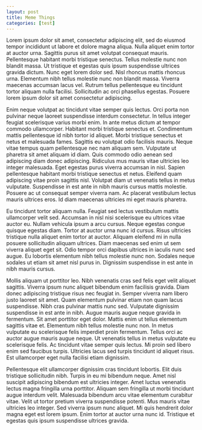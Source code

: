 ```yaml
---
layout: post
title: Meme Things
categories: [test]
---
```


Lorem ipsum dolor sit amet, consectetur adipiscing elit, sed do eiusmod tempor incididunt ut labore et dolore magna aliqua. Nulla aliquet enim tortor at auctor urna. Sagittis purus sit amet volutpat consequat mauris. Pellentesque habitant morbi tristique senectus. Tellus molestie nunc non blandit massa. Ut tristique et egestas quis ipsum suspendisse ultrices gravida dictum. Nunc eget lorem dolor sed. Nisl rhoncus mattis rhoncus urna. Elementum nibh tellus molestie nunc non blandit massa. Viverra maecenas accumsan lacus vel. Rutrum tellus pellentesque eu tincidunt tortor aliquam nulla facilisi. Sollicitudin ac orci phasellus egestas. Posuere lorem ipsum dolor sit amet consectetur adipiscing.

Enim neque volutpat ac tincidunt vitae semper quis lectus. Orci porta non pulvinar neque laoreet suspendisse interdum consectetur. In tellus integer feugiat scelerisque varius morbi enim. In ante metus dictum at tempor commodo ullamcorper. Habitant morbi tristique senectus et. Condimentum mattis pellentesque id nibh tortor id aliquet. Morbi tristique senectus et netus et malesuada fames. Sagittis eu volutpat odio facilisis mauris. Neque vitae tempus quam pellentesque nec nam aliquam sem. Vulputate ut pharetra sit amet aliquam id diam. Quis commodo odio aenean sed adipiscing diam donec adipiscing. Ridiculus mus mauris vitae ultricies leo integer malesuada. Eget egestas purus viverra accumsan in nisl. Sapien pellentesque habitant morbi tristique senectus et netus. Eleifend quam adipiscing vitae proin sagittis nisl. Volutpat diam ut venenatis tellus in metus vulputate. Suspendisse in est ante in nibh mauris cursus mattis molestie. Posuere ac ut consequat semper viverra nam. Ac placerat vestibulum lectus mauris ultrices eros. Id diam maecenas ultricies mi eget mauris pharetra.

Eu tincidunt tortor aliquam nulla. Feugiat sed lectus vestibulum mattis ullamcorper velit sed. Accumsan in nisl nisi scelerisque eu ultrices vitae auctor eu. Nullam vehicula ipsum a arcu cursus. Neque egestas congue quisque egestas diam. Tortor at auctor urna nunc id cursus. Risus ultricies tristique nulla aliquet enim tortor at auctor. Aliquam eleifend mi in nulla posuere sollicitudin aliquam ultrices. Diam maecenas sed enim ut sem viverra aliquet eget sit. Odio tempor orci dapibus ultrices in iaculis nunc sed augue. Eu lobortis elementum nibh tellus molestie nunc non. Sodales neque sodales ut etiam sit amet nisl purus in. Dignissim suspendisse in est ante in nibh mauris cursus.

Mollis aliquam ut porttitor leo. Nibh venenatis cras sed felis eget velit aliquet sagittis. Viverra ipsum nunc aliquet bibendum enim facilisis gravida. Diam donec adipiscing tristique risus nec feugiat in. Semper viverra nam libero justo laoreet sit amet. Quam elementum pulvinar etiam non quam lacus suspendisse. Nibh cras pulvinar mattis nunc sed. Vulputate dignissim suspendisse in est ante in nibh. Augue mauris augue neque gravida in fermentum. Sit amet porttitor eget dolor. Mattis enim ut tellus elementum sagittis vitae et. Elementum nibh tellus molestie nunc non. In metus vulputate eu scelerisque felis imperdiet proin fermentum. Tellus orci ac auctor augue mauris augue neque. Ut venenatis tellus in metus vulputate eu scelerisque felis. Ac tincidunt vitae semper quis lectus. Mi proin sed libero enim sed faucibus turpis. Ultricies lacus sed turpis tincidunt id aliquet risus. Est ullamcorper eget nulla facilisi etiam dignissim.

Pellentesque elit ullamcorper dignissim cras tincidunt lobortis. Elit duis tristique sollicitudin nibh. Turpis in eu mi bibendum neque. Amet nisl suscipit adipiscing bibendum est ultricies integer. Amet luctus venenatis lectus magna fringilla urna porttitor. Aliquam sem fringilla ut morbi tincidunt augue interdum velit. Malesuada bibendum arcu vitae elementum curabitur vitae. Velit ut tortor pretium viverra suspendisse potenti. Mus mauris vitae ultricies leo integer. Sed viverra ipsum nunc aliquet. Mi quis hendrerit dolor magna eget est lorem ipsum. Enim tortor at auctor urna nunc id. Tristique et egestas quis ipsum suspendisse ultrices gravida.